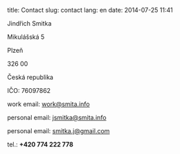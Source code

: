 title: Contact
slug: contact
lang: en
date: 2014-07-25 11:41

<div class="vcard">
    <p class="fn">Jindřich Smitka</p>
    <p class="street-address">Mikulášská 5</p>
    <p class="city">Plzeň</p>
    <p class="postal-code">326 00</p>
    <p class="country-name">Česká republika</p>
    <p class="ico">IČO: 76097862</p>
    <p class="email">work email: <a href="mailto:work@smita.info">work@smita.info</a></p>
    <p class="email">personal email: <a href="mailto:jsmitka@smita.info">jsmitka@smita.info</a></p>
    <p class="email">personal email: <a href="mailto:smitka.j@gmail.com">smitka.j@gmail.com</a></p>
    <p class="tel">tel.: <strong>+420 774 222 778</strong></p>
</div>
